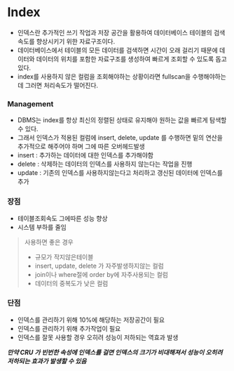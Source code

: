 # Index
- 인덱스란 추가적인 쓰기 작업과 저장 공간을 활용하여 데이터베이스 테이블의 검색 속도를 향상시키기 위한 자료구조이다.
- 데이터베이스에서 테이블의 모든 데이터를 검색하면 시간이 오래 걸리기 때문에 데이터와 데이터의 위치를 포함한 자료구조를 생성하여 빠르게 조회할 수 있도록 돕고 있다.
- index를 사용하지 않은 컬럼을 조회해야하는 상황이라면 fullscan을 수행해야하는데 그러면 처리속도가 떨어진다.

### Management
- DBMS는 index를 항상 최신의 정렬된 상태로 유지해야 원하는 값을 빠르게 탐색할 수 있다.
- 그래서 인덱스가 적용된 컬럼에 insert, delete, update 를 수행하면 밑의 연산을 추가적으로 해주어야 하며 그에 따른 오버헤드발생
- insert : 추가하는 데이터에 대한 인덱스를 추가해야함
- delete : 삭제하는 데이터의 인덱스를 사용하지 않는다는 작업을 진행
- update : 기존의 인덱스를 사용하지않는다고 처리하고 갱신된 데이터에 인덱스를 추가

### 장점
- 테이블조회속도 그에따른 성능 향상
- 시스템 부하를 줄임

> 사용하면 좋은 경우
>  - 규모가 작지않은테이블
>  - insert, update, delete 가 자주발생하지않는 컬럼
>  - join이나 where절에 order by에 자주사용되는 컬럼
>  - 데이터의 중복도가 낮은 컬럼

### 단점
- 인덱스를 관리하기 위해 10%에 해당하는 저장공간이 필요
- 인덱스를 관리하기 위해 추가작업이 필요
- 인덱스를 잘못 사용할 경우 오히려 성능이 저하되는 역효과 발생

<strong><em>만약 CRU 가 빈번한 속성에 인덱스를 걸면 인덱스의 크기가 비대해져서 성능이 오히려 저하되는 효과가 발생할 수 있음</em></strong>
